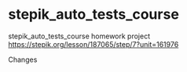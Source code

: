 # stepik_auto_tests_course
stepik_auto_tests_course homework project 
https://stepik.org/lesson/187065/step/7?unit=161976

Changes
